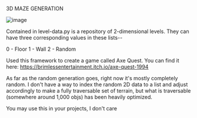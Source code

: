 3D MAZE GENERATION

![image](https://github.com/user-attachments/assets/35a1c83d-cedd-4eb9-b7e5-bc82d68c8ce7)


Contained in level-data.py is a repository of 2-dimensional levels. They can have three corresponding values in these lists--

0 - Floor
1 - Wall
2 - Random

Used this framework to create a game called Axe Quest. You can find it here: https://brimlessentertainment.itch.io/axe-quest-1994

As far as the random generation goes, right now it's mostly completely random. I don't have a way to index the random 2D data to a list and adjust accordingly to make a fully traversable set of terrain, but what is traversable (somewhere around 1,000 objs) has been heavily optimized.

You may use this in your projects, I don't care
